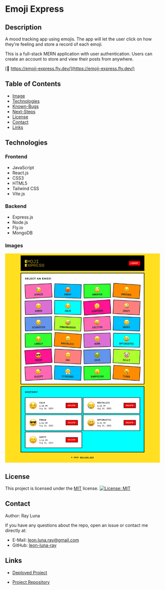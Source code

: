 # Emoji Express

## Description

A mood tracking app using emojis. The app will let the user click on how they're feeling and store a record of each emoji.

This is a full-stack MERN application with user authentication. Users can create an account to store and view their posts from anywhere.


[🚀 https://emoji-express.fly.dev/](https://emoji-express.fly.dev/)

## Table of Contents

- [Image](#image)
- [Technologies](#technologies)
- [Known-Bugs](#known-bugs)
- [Next-Steps](#next-steps)
- [License](#license)
- [Contact](#contact)
- [Links](#links)


## Technologies

### Frontend
- JavaScript
- React.js
- CSS3
- HTML5
- Tailwind CSS
- Vite.js

### Backend
- Express.js
- Node.js
- Fly.io
- MongoDB

### Images
![Screenshot 1](./client/assets/v4.png)

## License

This project is licensed under the [MIT](https://opensource.org/licenses/MIT) license.
[![License: MIT](https://img.shields.io/badge/License-MIT-yellow.svg)](https://opensource.org/licenses/MIT)

## Contact

Author: Ray Luna

If you have any questions about the repo, open an issue or contact me directly at:

- E-Mail: leon.luna.ray@gmail.com
- GitHub: [leon-luna-ray](https://github.com/leon-luna-ray)

## Links

- [Deployed Project](https://emoji-express.fly.dev/)

- [Project Repository](https://github.com/leon-luna-ray/emoji-express/)
